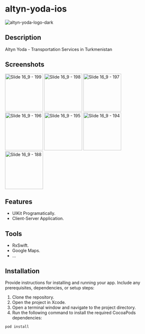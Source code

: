 # altyn-yoda-ios

![altyn-yoda-logo-dark](https://github.com/azizbibitov/altyn-yoda-ios/assets/98221949/bbcb67e4-6d23-4c7e-a870-3baeec835b2f)


## Description

Altyn Yoda - Transportation Services in Turkmenistan

## Screenshots


<img width="125" alt="Slide 16_9 - 199" src="https://github.com/azizbibitov/altyn-yoda-ios/assets/98221949/c091f6e2-da54-4028-9587-d28a999dc542">
<img width="125" alt="Slide 16_9 - 198" src="https://github.com/azizbibitov/altyn-yoda-ios/assets/98221949/4149c4f2-f341-4b7a-83f4-418b1fa3829b">
<img width="125" alt="Slide 16_9 - 197" src="https://github.com/azizbibitov/altyn-yoda-ios/assets/98221949/5c6eb6f3-effb-4298-b5b8-4c4f69d977d3">
<img width="125" alt="Slide 16_9 - 196" src="https://github.com/azizbibitov/altyn-yoda-ios/assets/98221949/9cefe1d4-6198-4565-9bf1-ce113642f445">
<img width="125" alt="Slide 16_9 - 195" src="https://github.com/azizbibitov/altyn-yoda-ios/assets/98221949/459fb234-1d69-4260-b562-62e0a39dddf6">
<img width="125" alt="Slide 16_9 - 194" src="https://github.com/azizbibitov/altyn-yoda-ios/assets/98221949/84b6f114-8e52-45c3-ab5c-d0f4220d4da2">
<img width="125" alt="Slide 16_9 - 188" src="https://github.com/azizbibitov/altyn-yoda-ios/assets/98221949/c6b22542-c958-4f5f-9046-f5b4bfc130ca">




## Features

- UIKit Programatically.
- Client-Server Application.

## Tools

- RxSwift.
- Google Maps.
- ...

## Installation

Provide instructions for installing and running your app. Include any prerequisites, dependencies, or setup steps:

1. Clone the repository.
2. Open the project in Xcode.
3. Open a terminal window and navigate to the project directory.
4. Run the following command to install the required CocoaPods dependencies:

```bash
pod install
